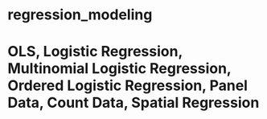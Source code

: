 # regression_modeling
# OLS, Logistic Regression, Multinomial Logistic Regression, Ordered Logistic Regression, Panel Data, Count Data, Spatial Regression

